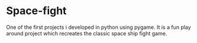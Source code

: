 # Space-fight
One of the first projects i developed in python using pygame. It is a fun play around project which recreates the classic space ship fight game.
